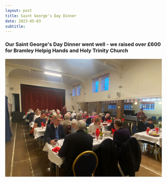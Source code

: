 ```yaml
---
layout: post
title: Saint George's Day Dinner 
date: 2023-05-03
subtitle: 
---
```

### Our Saint George's Day Dinner went well - we raised over £600 for Bramley Helpig Hands and Holy Trinity Church <br>

<div class="gallery" data-columns="1">
    <img src="../images/2023-SG.jpg">

</div>